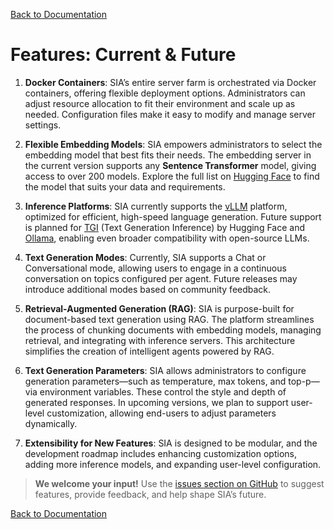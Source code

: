 [Back to Documentation](/docs/README.md)

# Features: Current & Future

1. **Docker Containers**: SIA’s entire server farm is orchestrated via Docker containers, offering flexible deployment options. Administrators can adjust resource allocation to fit their environment and scale up as needed. Configuration files make it easy to modify and manage server settings.

2. **Flexible Embedding Models**: SIA empowers administrators to select the embedding model that best fits their needs. The embedding server in the current version supports any **Sentence Transformer** model, giving access to over 200 models. Explore the full list on [Hugging Face](https://huggingface.co/models?sort=trending&search=sentence-transformers) to find the model that suits your data and requirements.

3. **Inference Platforms**: SIA currently supports the [vLLM](https://github.com/vllm-project/vllm) platform, optimized for efficient, high-speed language generation. Future support is planned for [TGI](https://github.com/huggingface/text-generation-inference) (Text Generation Inference) by Hugging Face and [Ollama](https://ollama.com), enabling even broader compatibility with open-source LLMs.

4. **Text Generation Modes**: Currently, SIA supports a Chat or Conversational mode, allowing users to engage in a continuous conversation on topics configured per agent. Future releases may introduce additional modes based on community feedback.

5. **Retrieval-Augmented Generation (RAG)**: SIA is purpose-built for document-based text generation using RAG. The platform streamlines the process of chunking documents with embedding models, managing retrieval, and integrating with inference servers. This architecture simplifies the creation of intelligent agents powered by RAG.

6. **Text Generation Parameters**: SIA allows administrators to configure generation parameters—such as temperature, max tokens, and top-p—via environment variables. These control the style and depth of generated responses. In upcoming versions, we plan to support user-level customization, allowing end-users to adjust parameters dynamically.

7. **Extensibility for New Features**: SIA is designed to be modular, and the development roadmap includes enhancing customization options, adding more inference models, and expanding user-level configuration.

> **We welcome your input!** Use the [issues section on GitHub](https://github.com/rmrbytes/sia/issues) to suggest features, provide feedback, and help shape SIA’s future.

[Back to Documentation](/docs/README.md)
